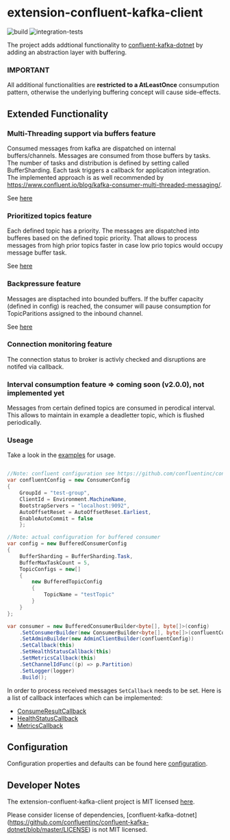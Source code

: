 # extension-confluent-kafka-client

![build](https://github.com/ettenauer/extension-confluent-kafka-client/actions/workflows/ci.yml/badge.svg?branch=main)
![integration-tests](https://github.com/ettenauer/extension-confluent-kafka-client/actions/workflows/integration-test.yml/badge.svg?branch=main)

The project adds addtional functionality to [confluent-kafka-dotnet](https://github.com/confluentinc/confluent-kafka-dotnet) by adding an abstraction layer with buffering.

### IMPORTANT ##
All additional functionalities are **restricted to a AtLeastOnce** consumpution pattern, otherwise the underlying buffering concept will cause side-effects.

## Extended Functionality

### Multi-Threading support via buffers feature

Consumed messages from kafka are dispatched on internal buffers/channels. Messages are consumed from those buffers by tasks. The number of tasks and distribution is defined by setting called BufferSharding. Each task triggers a callback for application integration. The implemented approach is as well recommended by https://www.confluent.io/blog/kafka-consumer-multi-threaded-messaging/. 

See [here](https://github.com/ettenauer/extension-confluent-kafka-client/blob/main/Source/Extension.Confluent.Kafka.Client/Consumer/ConsumeResultDispatcher.cs)

### Prioritized topics feature

Each defined topic has a priority. The messages are dispatched into bufferes based on the defined topic priority. That allows to process messages from high prior topics faster in case low prio topics would occupy message buffer task. 

See [here](https://github.com/ettenauer/extension-confluent-kafka-client/blob/main/Source/Extension.Confluent.Kafka.Client/Consumer/ConsumeResultChannel.cs#L54)

### Backpressure feature

Messages are disptached into bounded buffers. If the buffer capacity (defined in config) is reached, the consumer will pause consumption for TopicParitions assigned to the inbound channel.

See [here](https://github.com/ettenauer/extension-confluent-kafka-client/blob/main/Source/Extension.Confluent.Kafka.Client/Consumer/BufferedConsumer.cs#L118)

### Connection monitoring feature

The connection status to broker is activly checked and disruptions are notifed via callback.

### Interval consumption feature => coming soon (v2.0.0), not implemented yet

Messages from certain defined topics are consumed in perodical interval. This allows to maintain in example a deadletter topic, which is flushed periodically. 

### Useage

Take a look in the [examples](Tests/Local.Runner/Examples) for usage.

```csharp

//Note: confluent configuration see https://github.com/confluentinc/confluent-kafka-dotnet
var confluentConfig = new ConsumerConfig
{
    GroupId = "test-group",
    ClientId = Environment.MachineName,
    BootstrapServers = "localhost:9092",
    AutoOffsetReset = AutoOffsetReset.Earliest,
    EnableAutoCommit = false
    };

//Note: actual configuration for buffered consumer
var config = new BufferedConsumerConfig
{
    BufferSharding = BufferSharding.Task,
    BufferMaxTaskCount = 5,
    TopicConfigs = new[]
    {
        new BufferedTopicConfig
        {
            TopicName = "testTopic"
        }
    }
};

var consumer = new BufferedConsumerBuilder<byte[], byte[]>(config)
    .SetConsumerBuilder(new ConsumerBuilder<byte[], byte[]>(confluentConfig))
    .SetAdminBuilder(new AdminClientBuilder(confluentConfig))
    .SetCallback(this)
    .SetHealthStatusCallback(this)
    .SetMetricsCallback(this)
    .SetChannelIdFunc((p) => p.Partition)
    .SetLogger(logger)
    .Build();
```

In order to process received messages ```SetCallback``` needs to be set. Here is a list of callback interfaces which can be implemented:

- [ConsumeResultCallback](https://github.com/ettenauer/extension-confluent-kafka-client/blob/main/Source/Extension.Confluent.Kafka.Client/Consumer/IConsumeResultCallback.cs)
- [HealthStatusCallback](https://github.com/ettenauer/extension-confluent-kafka-client/blob/main/Source/Extension.Confluent.Kafka.Client/Health/IHealthStatusCallback.cs)
- [MetricsCallback](https://github.com/ettenauer/extension-confluent-kafka-client/tree/main/Source/Extension.Confluent.Kafka.Client/Metrics)

## Configuration

Configuration properties and defaults can be found here [configuration](Source/Extension.Confluent.Kafka.Client/Configuration). 

## Developer Notes

The extension-confluent-kafka-client project is MIT licensed [here](LICENSE).

Please consider license of dependencies, [confluent-kafka-dotnet] (https://github.com/confluentinc/confluent-kafka-dotnet/blob/master/LICENSE) is not MIT licensed.
